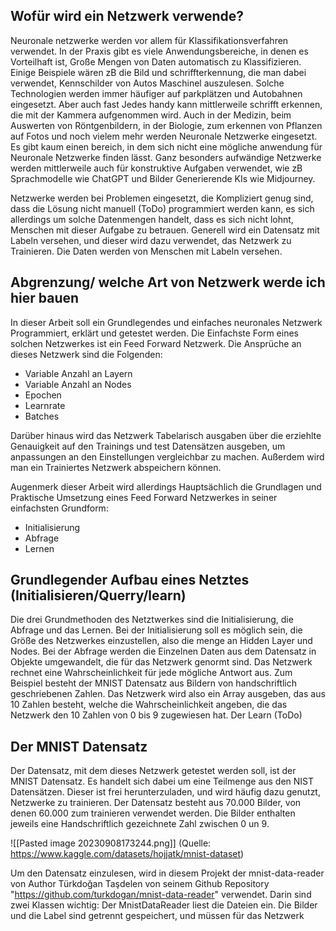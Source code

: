 ## Wofür wird ein Netzwerk verwende?

Neuronale netzwerke werden vor allem für Klassifikationsverfahren verwendet. In der Praxis gibt es viele Anwendungsbereiche, in denen es Vorteilhaft ist, Große Mengen von Daten automatisch zu Klassifizieren. Einige Beispiele wären zB die Bild und schriffterkennung, die man dabei verwendet, Kennschilder von Autos Maschinel auszulesen. Solche Technologien werden immer häufiger auf parkplätzen und Autobahnen eingesetzt. Aber auch fast Jedes handy kann mittlerweile schrifft erkennen, die mit der Kammera aufgenommen wird. Auch in der Medizin, beim Auswerten von Röntgenbildern, in der Biologie, zum erkennen von Pflanzen auf Fotos und noch vielem mehr werden Neuronale Netzwerke eingesetzt.
Es gibt kaum einen bereich, in dem sich nicht eine mögliche anwendung für Neuronale Netzwerke finden lässt. Ganz besonders aufwändige Netzwerke werden mittlerweile auch für konstruktive Aufgaben verwendet, wie zB Sprachmodelle wie ChatGPT und Bilder Generierende KIs wie Midjourney.

Netzwerke werden bei Problemen eingesetzt, die Kompliziert genug sind, dass die Lösung nicht manuell (ToDo) programmiert werden kann, es sich allerdings um solche Datenmengen handelt, dass es sich nicht lohnt, Menschen mit dieser Aufgabe zu betrauen.
Generell wird ein Datensatz mit Labeln versehen, und dieser wird dazu verwendet, das Netzwerk zu Trainieren. Die Daten werden von Menschen mit Labeln versehen. 


## Abgrenzung/ welche Art von Netzwerk werde ich hier bauen
In dieser Arbeit soll ein Grundlegendes und einfaches neuronales Netzwerk Programmiert, erklärt und getestet werden. Die Einfachste Form eines solchen Netzwerkes ist ein Feed Forward Netzwerk.
Die Ansprüche an dieses Netzwerk sind die Folgenden:
- Variable Anzahl an Layern
- Variable Anzahl an Nodes
- Epochen
- Learnrate
- Batches

Darüber hinaus wird das Netzwerk Tabelarisch ausgaben über die erziehlte Genauigkeit auf den Trainings und test Datensätzen ausgeben, um anpassungen an den Einstellungen vergleichbar zu machen.
Außerdem wird man ein Trainiertes Netzwerk abspeichern können.

Augenmerk dieser Arbeit wird allerdings Hauptsächlich die Grundlagen und Praktische Umsetzung eines Feed Forward Netzwerkes in seiner einfachsten Grundform:
- Initialisierung
- Abfrage
- Lernen

## Grundlegender Aufbau eines Netztes (Initialisieren/Querry/learn)

Die drei Grundmethoden des Netztwerkes sind die Initialisierung, die Abfrage und das Lernen.
Bei der Initialisierung soll es möglich sein, die Größe des Netzwerkes einzustellen, also die menge an Hidden Layer und Nodes.
Bei der Abfrage werden die Einzelnen Daten aus dem Datensatz in Objekte umgewandelt, die für das Netzwerk genormt sind. Das Netzwerk rechnet eine Wahrscheinlichkeit für jede mögliche Antwort aus. Zum Beispiel besteht der MNIST Datensatz aus Bildern von handschriftlich geschriebenen Zahlen. Das Netzwerk wird also ein Array ausgeben, das aus 10 Zahlen besteht, welche die Wahrscheinlichkeit angeben, die das Netzwerk den 10 Zahlen von 0 bis 9 zugewiesen hat.
Der Learn (ToDo)

## Der MNIST Datensatz
Der Datensatz, mit dem dieses Netzwerk getestet werden soll, ist der MNIST Datensatz. Es handelt sich dabei um eine Teilmenge aus den NIST Datensätzen. Dieser ist frei herunterzuladen, und wird häufig dazu genutzt, Netzwerke zu trainieren.
Der Datensatz besteht aus 70.000 Bilder, von denen 60.000 zum trainieren verwendet werden. Die Bilder enthalten jeweils eine Handschriftlich gezeichnete Zahl zwischen 0 un 9. 

![[Pasted image 20230908173244.png]]
(Quelle: https://www.kaggle.com/datasets/hojjatk/mnist-dataset)

Um den Datensatz einzulesen, wird in diesem Projekt der mnist-data-reader von Author
Türkdoğan Taşdelen von seinem Github Repository "https://github.com/turkdogan/mnist-data-reader" verwendet. Darin sind zwei Klassen wichtig:
Der MnistDataReader liest die Dateien ein. Die Bilder und die Label sind getrennt gespeichert, und müssen für das Netzwerk 